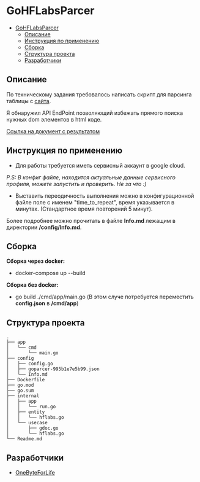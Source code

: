 # GoHFLabsParcer

- [GoHFLabsParcer](#gohflabsparcer)
  - [Описание](#описание)
  - [Инструкция по применению](#инструкция-по-применению)
  - [Сборка](#сборка)
  - [Структура проекта](#структура-проекта)
  - [Разработчики](#разработчики)

## Описание
По техническому задания требовалось написать скрипт для парсинга таблицы с [сайта](https://confluence.hflabs.ru/pages/viewpage.action?pageId=1181220999).

Я обнаружил API EndPoint позволяющий избежать прямого поиска нужных dom элементов в html коде.

[Ссылка на документ с результатом](https://docs.google.com/document/d/1ceHYcsZc3RGTz0X5zXY2vDdWeQXR3wiLWDhdPcD50XI/edit?usp=sharing)

## Инструкция по применению

- Для работы требуется иметь сервисный аккаунт в google cloud. 

*P.S: В конфиг файле, находится актуальные данные сервисного профиля, можете запустить и проверить. Не за что :)*

- Выставить переодичность выполнения можно в конфигурационной файле поле с именем "time_to_repeat", время указывается в минутах. (Стандартное время повторений 5 минут).

Более подробнее можно прочитать в файле **Info.md** лежащим в директории **/config/Info.md**.

## Сборка
**Сборка через docker:**
- docker-compose up --build
    
**Сборка без docker:**
- go build ./cmd/app/main.go (В этом случе потребуется переместить **config.json** в **/cmd/app**)

## Структура проекта
``` 
.
├── app
│   └── cmd
│       └── main.go
├── config
│   ├── config.go
│   ├── goparcer-995b1e7e5b99.json
│   └── Info.md
├── Dockerfile
├── go.mod
├── go.sum
├── internal
│   ├── app
│   │   └── run.go
│   ├── entity
│   │   └── hflabs.go
│   └── usecase
│       ├── gdoc.go
│       └── hflabs.go
└── Readme.md

```
  
## Разработчики

- [OneByteForLife](https://github.com/OneByteForLife)
